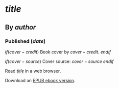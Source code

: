 # $title$
## By $author$
### Published ($date$)

$if(cover-credit)$
Book cover by $cover-credit$.
$endif$

$if(cover-source)$
Cover source: $cover-source$
$endif$

Read [$title$](https://lizadaly.github.io/utopia-novels/books/$book$/$book$.html) in a web browser.

Download an [EPUB ebook version](https://lizadaly.github.io/utopia-novels/books/$book$/$book$.epub).
